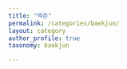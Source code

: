 ```yaml
---
title: "백준"
permalink: /categories/baekjun/
layout: category
author_profile: true
taxonomy: baekjun

---
```






